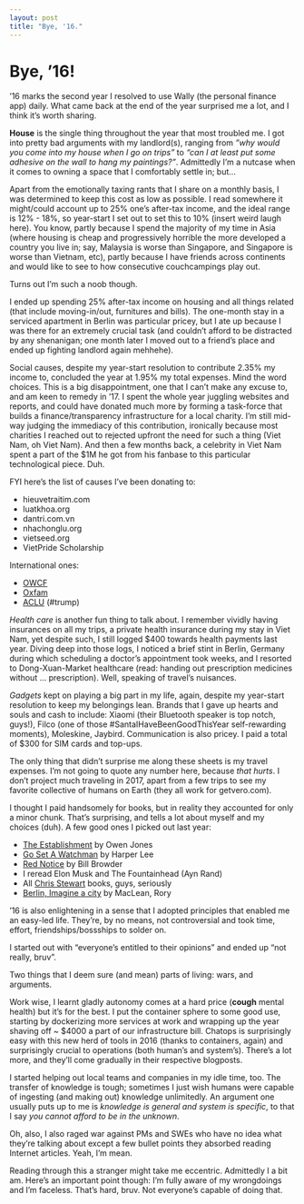 ```yaml
---
layout: post
title: "Bye, '16."
---
```


# Bye, ’16!
’16 marks the second year I resolved to use Wally (the personal finance app) daily. What came back at the end of the year surprised me a lot, and I think it’s worth sharing.

**House** is the single thing throughout the year that most troubled me. I got into pretty bad arguments with my landlord(s), ranging from _”why would you come into my house when I go on trips”_ to _“can I at least put some adhesive on the wall to hang my paintings?”_. Admittedly I’m a nutcase when it comes to owning a space that I comfortably settle in; but…

Apart from the emotionally taxing rants that I share on a monthly basis, I was determined to keep this cost as low as possible. I read somewhere it might/could account up to 25% one’s after-tax income, and the ideal range is 12% - 18%, so year-start I set out to set this to 10% (insert weird laugh here). You know, partly because I spend the majority of my time in Asia (where housing is cheap and progressively horrible the more developed a country you live in; say, Malaysia is worse than Singapore, and Singapore is worse than Vietnam, etc), partly because I have friends across continents and would like to see to how consecutive couchcampings play out.

Turns out I’m such a noob though.

I ended up spending 25% after-tax income on housing and all things related (that include moving-in/out, furnitures and bills). The one-month stay in a serviced apartment in Berlin was particular pricey, but I ate up because I was there for an extremely crucial task (and couldn’t afford to be distracted by any shenanigan; one month later I moved out to a friend’s place and ended up fighting landlord again mehhehe).

Social causes, despite my year-start resolution to contribute 2.35% my income to, concluded the year at 1.95% my total expenses. Mind the word choices. This is a big disappointment, one that I can’t make any excuse to, and am keen to remedy in ’17. I spent the whole year juggling websites and reports, and could have donated much more by forming a task-force that builds a finance/transparency infrastructure for a local charity. I’m still mid-way judging the immediacy of this contribution, ironically because most charities I reached out to rejected upfront the need for such a thing (Viet Nam, oh Viet Nam). And then a few months back, a celebrity in Viet Nam spent a part of the $1M he got from his fanbase to this particular technological piece. Duh.

FYI here’s the list of causes I’ve been donating to:

- hieuvetraitim.com
- luatkhoa.org
- dantri.com.vn 
- nhachonglu.org
- vietseed.org
- VietPride Scholarship

International ones:

- [OWCF](http://www.oneworldchildrensfund.org)
- [Oxfam](https://www.oxfam.org)
- [ACLU](https://www.aclu.org) (#trump)

*Health care* is another fun thing to talk about. I remember vividly having insurances on all my trips, a private health insurance during my stay in Viet Nam, yet despite such, I still logged $400 towards health payments last year. Diving deep into those logs, I noticed a brief stint in Berlin, Germany during which scheduling a doctor’s appointment took weeks, and I resorted to Dong-Xuan-Market healthcare (read: handing out prescription medicines without … prescription). Well, speaking of travel’s nuisances.

*Gadgets* kept on playing a big part in my life, again, despite my year-start resolution to keep my belongings lean. Brands that I gave up hearts and souls and cash to include: Xiaomi (their Bluetooth speaker is top notch, guys!), Filco (one of those #SantaIHaveBeenGoodThisYear self-rewarding moments), Moleskine, Jaybird. Communication is also pricey. I paid a total of $300 for SIM cards and top-ups.

The only thing that didn’t surprise me along these sheets is my travel expenses. I’m not going to quote any number here, because _that hurts_. I don’t project much traveling in 2017, apart from a few trips to see my favorite collective of humans on Earth (they all work for getvero.com).

I thought I paid handsomely for books, but in reality they accounted for only a minor chunk. That’s surprising, and tells a lot about myself and my choices (duh). A few good ones I picked out last year:

- [The Establishment](https://www.amazon.com/Establishment-How-They-Get-Away/dp/1612194877/ref=sr_1_1?ie=UTF8&qid=1483334115&sr=8-1&keywords=The+Establishment%3A+And+How+They+Get+Away+With+It) by Owen Jones
- [Go Set A Watchman](https://www.amazon.com/Go-Set-Watchman-Harper-Lee-ebook/dp/B00T4X9KO6/ref=sr_1_1?s=books&ie=UTF8&qid=1483334149&sr=1-1&keywords=go+set+a+watchman) by Harper Lee
- [Red Notice](https://www.amazon.com/Red-Notice-Became-Putins-Enemy-ebook/dp/B00O30HFT2/ref=sr_1_1?s=books&ie=UTF8&qid=1483334172&sr=1-1&keywords=red+notice) by Bill Browder
- I reread Elon Musk and The Fountainhead (Ayn Rand)
- All [Chris Stewart](https://www.amazon.com/Chris-Stewart/e/B00288XSUG/ref=sr_ntt_srch_lnk_8?qid=1483335203&sr=8-8) books, guys, seriously
- [Berlin, Imagine a city](https://www.amazon.com/Berlin-Imagine-City-Rory-MacLean/dp/0297871838/ref=sr_1_1?ie=UTF8&qid=1483335229&sr=8-1&keywords=berlin+imagine+a+city) by MacLean, Rory

’16 is also enlightening in a sense that I adopted principles that enabled me an easy-led life. They’re, by no means, not controversial and took time, effort, friendships/bossships to solder on. 

I started out with “everyone’s entitled to their opinions” and ended up “not really, bruv”.

Two things that I deem sure (and mean) parts of living: wars, and arguments.

Work wise, I learnt gladly autonomy comes at a hard price (**cough** mental health) but it’s for the best. I put the container sphere to some good use, starting by dockerizing more services at work and wrapping up the year shaving off ~ $4000 a part of our infrastructure bill. Chatops is surprisingly easy with this new herd of tools in 2016 (thanks to containers, again) and surprisingly crucial to operations (both human’s and system’s). There’s a lot more, and they’ll come gradually in their respective blogposts.

I started helping out local teams and companies in my idle time, too. The transfer of knowledge is tough; sometimes I just wish humans were capable of ingesting (and making out) knowledge unlimitedly. An argument one usually puts up to me is _knowledge is general and system is specific_, to that I say _you cannot afford to be in the unknown_.

Oh, also, I also raged war against PMs and SWEs who have no idea what they’re talking about except a few bullet points they absorbed reading Internet articles. Yeah, I’m mean.

Reading through this a stranger might take me eccentric. Admittedly I a bit am. Here’s an important point though: I’m fully aware of my wrongdoings and I’m faceless. That’s hard, bruv. Not everyone’s capable of doing that.
